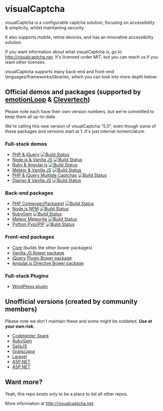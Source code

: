 # visualCaptcha

visualCaptcha is a configurable captcha solution, focusing on accessibility & simplicity, whilst maintaining security.

It also supports mobile, retina devices, and has an innovative accessibility solution.

If you want information about what visualCaptcha is, go to http://visualcaptcha.net. It's licensed under MIT, but you can reach us if you want other licenses.

visualCaptcha supports many back-end and front-end languages/frameworks/libraries, which you can look into more depth below:

## Official demos and packages (supported by [emotionLoop](http://emotionloop.com) & [Clevertech](http://www.clevertech.biz))

Please note each have their own version numbers, but we're committed to keep them all up-to-date.

We're calling this new version of visualCaptcha "5.0", even though some of these packages and versions start at 1. It's just internal nomenclature.

### Full-stack demos

- [PHP & jQuery](https://github.com/emotionLoop/visualCaptcha-PHP) [![Build Status](https://travis-ci.org/emotionLoop/visualCaptcha-PHP.png?branch=master)](https://travis-ci.org/emotionLoop/visualCaptcha-PHP)
- [Node.js & Vanilla JS](https://github.com/emotionLoop/visualCaptcha-node) [![Build Status](https://travis-ci.org/emotionLoop/visualCaptcha-node.png?branch=master)](https://travis-ci.org/emotionLoop/visualCaptcha-node)
- [Ruby & Angular.js](https://github.com/emotionLoop/visualCaptcha-ruby) [![Build Status](https://travis-ci.org/emotionLoop/visualCaptcha-ruby.png?branch=master)](https://travis-ci.org/emotionLoop/visualCaptcha-ruby)
- [Meteor & Vanilla JS](https://github.com/emotionLoop/visualCaptcha-meteor) [![Build Status](https://travis-ci.org/emotionLoop/visualCaptcha-meteor.png?branch=master)](https://travis-ci.org/emotionLoop/visualCaptcha-meteor)
- [PHP & jQuery Multiple Captchas](https://github.com/emotionLoop/visualCaptcha-multiple) [![Build Status](https://travis-ci.org/emotionLoop/visualCaptcha-multiple.png?branch=master)](https://travis-ci.org/emotionLoop/visualCaptcha-multiple)
- [Django & Vanilla JS](https://github.com/emotionLoop/visualCaptcha-django) [![Build Status](https://travis-ci.org/emotionLoop/visualCaptcha-django.png?branch=master)](https://travis-ci.org/emotionLoop/visualCaptcha-django)

### Back-end packages
- [PHP Composer/Packagist](https://github.com/emotionLoop/visualCaptcha-packagist) [![Build Status](https://travis-ci.org/emotionLoop/visualCaptcha-packagist.png?branch=master)](https://travis-ci.org/emotionLoop/visualCaptcha-packagist)
- [Node.js NPM](https://github.com/emotionLoop/visualCaptcha-npm) [![Build Status](https://travis-ci.org/emotionLoop/visualCaptcha-npm.png?branch=master)](https://travis-ci.org/emotionLoop/visualCaptcha-npm)
- [RubyGem](https://github.com/emotionLoop/visualCaptcha-rubyGem) [![Build Status](https://travis-ci.org/emotionLoop/visualCaptcha-rubyGem.png?branch=0.0.1)](https://travis-ci.org/emotionLoop/visualCaptcha-rubyGem)
- [Meteor Meteorite](https://github.com/emotionLoop/visualCaptcha-meteorite) [![Build Status](https://travis-ci.org/emotionLoop/visualCaptcha-meteorite.png?branch=master)](https://travis-ci.org/emotionLoop/visualCaptcha-meteorite)
- [Python Pypi/PIP](https://github.com/emotionLoop/visualCaptcha-python) [![Build Status](https://travis-ci.org/emotionLoop/visualCaptcha-python.png?branch=master)](https://travis-ci.org/emotionLoop/visualCaptcha-python)

### Front-end packages
- [Core](https://github.com/emotionLoop/visualCaptcha-frontend-core) (builds the other bower packages)
- [Vanilla JS Bower package](https://github.com/emotionLoop/visualCaptcha-frontend-vanilla)
- [jQuery Plugin Bower package](https://github.com/emotionLoop/visualCaptcha-frontend-jquery)
- [Angular.js Directive Bower package](https://github.com/emotionLoop/visualCaptcha-frontend-angular)

### Full-stack Plugins
- [WordPress plugin](https://github.com/emotionLoop/visualCaptcha-WordPress)

## Unofficial versions (created by community members)

Please note we don't maintain these and some might be outdated. **Use at your own risk.**

- [CodeIgniter Spark](https://github.com/montch/visualcaptcha-spark)
- [RubyGem](https://github.com/kimenye/visualcaptcha)
- [SailsJS](https://github.com/kavuri/sailsjs-visualcaptcha)
- [Grails/Java](https://github.com/matthew-b-payne/visualCaptcha-Grails)
- [Laravel](https://github.com/Metrakit/VisualCaptcha-Laravel)
- [ASP.NET](https://github.com/lukeautry/visualCaptcha-aspnet)
- [ASP.NET](https://github.com/terabytenz/VisualCaptcha.Net)

## Want more?

Yeah, this repo exists only to be a place to list all other repos.

More information at http://visualcaptcha.net.
